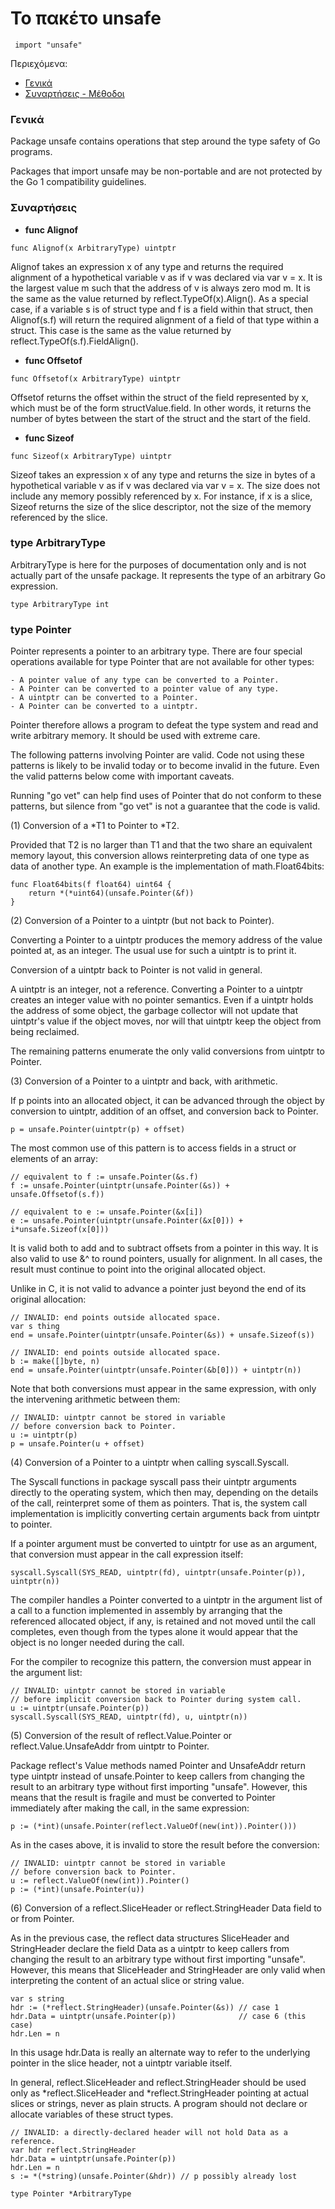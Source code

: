  # Το πακέτο unsafe

```golang
 import "unsafe"
```
Περιεχόμενα:
* [Γενικά](#info)
* [Συναρτήσεις - Μέθοδοι](#funcs)


### <a name="info"></a>Γενικά  

Package unsafe contains operations that step around the type safety of Go programs.

Packages that import unsafe may be non-portable and are not protected by the Go 1 compatibility guidelines.

### <a name="funcs"></a>Συναρτήσεις  

* **func Alignof**

```golang
func Alignof(x ArbitraryType) uintptr
```
Alignof takes an expression x of any type and returns the required alignment of a hypothetical variable v as if v was declared via var v = x. It is the largest value m such that the address of v is always zero mod m. It is the same as the value returned by reflect.TypeOf(x).Align(). As a special case, if a variable s is of struct type and f is a field within that struct, then Alignof(s.f) will return the required alignment of a field of that type within a struct. This case is the same as the value returned by reflect.TypeOf(s.f).FieldAlign().

* **func Offsetof**

```golang
func Offsetof(x ArbitraryType) uintptr
```
Offsetof returns the offset within the struct of the field represented by x, which must be of the form structValue.field. In other words, it returns the number of bytes between the start of the struct and the start of the field.

* **func Sizeof**

```golang
func Sizeof(x ArbitraryType) uintptr
```

Sizeof takes an expression x of any type and returns the size in bytes of a hypothetical variable v as if v was declared via var v = x. The size does not include any memory possibly referenced by x. For instance, if x is a slice, Sizeof returns the size of the slice descriptor, not the size of the memory referenced by the slice.

### type ArbitraryType

ArbitraryType is here for the purposes of documentation only and is not actually part of the unsafe package. It represents the type of an arbitrary Go expression.

```golang
type ArbitraryType int
```

### type Pointer

Pointer represents a pointer to an arbitrary type. There are four special operations available for type Pointer that are not available for other types:

```
- A pointer value of any type can be converted to a Pointer.
- A Pointer can be converted to a pointer value of any type.
- A uintptr can be converted to a Pointer.
- A Pointer can be converted to a uintptr.
```

Pointer therefore allows a program to defeat the type system and read and write arbitrary memory. It should be used with extreme care.

The following patterns involving Pointer are valid. Code not using these patterns is likely to be invalid today or to become invalid in the future. Even the valid patterns below come with important caveats.

Running "go vet" can help find uses of Pointer that do not conform to these patterns, but silence from "go vet" is not a guarantee that the code is valid.

(1) Conversion of a *T1 to Pointer to *T2.

Provided that T2 is no larger than T1 and that the two share an equivalent memory layout, this conversion allows reinterpreting data of one type as data of another type. An example is the implementation of math.Float64bits:

```golang
func Float64bits(f float64) uint64 {
	return *(*uint64)(unsafe.Pointer(&f))
}
```

(2) Conversion of a Pointer to a uintptr (but not back to Pointer).

Converting a Pointer to a uintptr produces the memory address of the value pointed at, as an integer. The usual use for such a uintptr is to print it.

Conversion of a uintptr back to Pointer is not valid in general.

A uintptr is an integer, not a reference. Converting a Pointer to a uintptr creates an integer value with no pointer semantics. Even if a uintptr holds the address of some object, the garbage collector will not update that uintptr's value if the object moves, nor will that uintptr keep the object from being reclaimed.

The remaining patterns enumerate the only valid conversions from uintptr to Pointer.

(3) Conversion of a Pointer to a uintptr and back, with arithmetic.

If p points into an allocated object, it can be advanced through the object by conversion to uintptr, addition of an offset, and conversion back to Pointer.

```golang
p = unsafe.Pointer(uintptr(p) + offset)
```

The most common use of this pattern is to access fields in a struct or elements of an array:

```golang
// equivalent to f := unsafe.Pointer(&s.f)
f := unsafe.Pointer(uintptr(unsafe.Pointer(&s)) + unsafe.Offsetof(s.f))

// equivalent to e := unsafe.Pointer(&x[i])
e := unsafe.Pointer(uintptr(unsafe.Pointer(&x[0])) + i*unsafe.Sizeof(x[0]))
```
It is valid both to add and to subtract offsets from a pointer in this way. It is also valid to use &^ to round pointers, usually for alignment. In all cases, the result must continue to point into the original allocated object.

Unlike in C, it is not valid to advance a pointer just beyond the end of its original allocation:

```golang
// INVALID: end points outside allocated space.
var s thing
end = unsafe.Pointer(uintptr(unsafe.Pointer(&s)) + unsafe.Sizeof(s))

// INVALID: end points outside allocated space.
b := make([]byte, n)
end = unsafe.Pointer(uintptr(unsafe.Pointer(&b[0])) + uintptr(n))
```

Note that both conversions must appear in the same expression, with only the intervening arithmetic between them:

```golang
// INVALID: uintptr cannot be stored in variable
// before conversion back to Pointer.
u := uintptr(p)
p = unsafe.Pointer(u + offset)
```

(4) Conversion of a Pointer to a uintptr when calling syscall.Syscall.

The Syscall functions in package syscall pass their uintptr arguments directly to the operating system, which then may, depending on the details of the call, reinterpret some of them as pointers. That is, the system call implementation is implicitly converting certain arguments back from uintptr to pointer.

If a pointer argument must be converted to uintptr for use as an argument, that conversion must appear in the call expression itself:

```golang
syscall.Syscall(SYS_READ, uintptr(fd), uintptr(unsafe.Pointer(p)), uintptr(n))
```
The compiler handles a Pointer converted to a uintptr in the argument list of a call to a function implemented in assembly by arranging that the referenced allocated object, if any, is retained and not moved until the call completes, even though from the types alone it would appear that the object is no longer needed during the call.

For the compiler to recognize this pattern, the conversion must appear in the argument list:

```golang
// INVALID: uintptr cannot be stored in variable
// before implicit conversion back to Pointer during system call.
u := uintptr(unsafe.Pointer(p))
syscall.Syscall(SYS_READ, uintptr(fd), u, uintptr(n))
```

(5) Conversion of the result of reflect.Value.Pointer or reflect.Value.UnsafeAddr from uintptr to Pointer.

Package reflect's Value methods named Pointer and UnsafeAddr return type uintptr instead of unsafe.Pointer to keep callers from changing the result to an arbitrary type without first importing "unsafe". However, this means that the result is fragile and must be converted to Pointer immediately after making the call, in the same expression:

```golang
p := (*int)(unsafe.Pointer(reflect.ValueOf(new(int)).Pointer()))
```

As in the cases above, it is invalid to store the result before the conversion:

```golang
// INVALID: uintptr cannot be stored in variable
// before conversion back to Pointer.
u := reflect.ValueOf(new(int)).Pointer()
p := (*int)(unsafe.Pointer(u))
```

(6) Conversion of a reflect.SliceHeader or reflect.StringHeader Data field to or from Pointer.

As in the previous case, the reflect data structures SliceHeader and StringHeader declare the field Data as a uintptr to keep callers from changing the result to an arbitrary type without first importing "unsafe". However, this means that SliceHeader and StringHeader are only valid when interpreting the content of an actual slice or string value.

```golang
var s string
hdr := (*reflect.StringHeader)(unsafe.Pointer(&s)) // case 1
hdr.Data = uintptr(unsafe.Pointer(p))              // case 6 (this case)
hdr.Len = n
```
In this usage hdr.Data is really an alternate way to refer to the underlying pointer in the slice header, not a uintptr variable itself.

In general, reflect.SliceHeader and reflect.StringHeader should be used only as *reflect.SliceHeader and *reflect.StringHeader pointing at actual slices or strings, never as plain structs. A program should not declare or allocate variables of these struct types.

```golang
// INVALID: a directly-declared header will not hold Data as a reference.
var hdr reflect.StringHeader
hdr.Data = uintptr(unsafe.Pointer(p))
hdr.Len = n
s := *(*string)(unsafe.Pointer(&hdr)) // p possibly already lost
```
```golang
type Pointer *ArbitraryType
```
